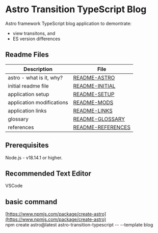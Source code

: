 # Astro Transition TypeScript Blog

Astro framework TypeScript blog application to demontrate:
- view transitons, and
- ES version differences

## Readme Files
| Description               | File                                               |
| ------------------------- | -------------                                      |
| astro - what is it, why?  | [README-ASTRO](./README/README-ASTRO.md)           |
| initial readme file       | [README-INITIAL](./README/README-INITIAL.md)       |
| application setup         | [README-SETUP](./README/README-SETUP.md)           |
| application modifications | [README-MODS](./README/README-MODS.md)             |
| application links         | [README-LINKS](./README/README-LINKS.md)           |
| glossary                  | [README-GLOSSARY](./README/README-GLOSSARY.md)     |
| references                | [README-REFERENCES](./README/README-REFERENCES.md) |


## Prerequisites
Node.js - v18.14.1 or higher.

## Recommended Text Editor
VSCode

## basic command
[https://www.npmjs.com/package/create-astro](https://www.npmjs.com/package/create-astro)  
npm create astro@latest astro-transition-typescript -- --template blog
